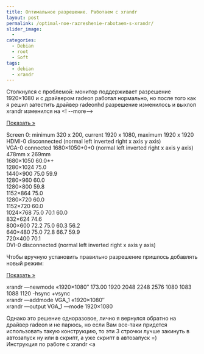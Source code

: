```yaml
---
title: Оптимальное разрешение. Работаем с xrandr
layout: post
permalink: /optimal-noe-razreshenie-rabotaem-s-xrandr/
slider_image:
  - 
categories:
  - Debian
  - root
  - Soft
tags:
  - debian
  - xrandr
---
```

Столкнулся с проблемой: монитор поддерживает разрешение 1920&#215;1080 и с драйвером radeon работал нормально, но после того как я решил затестить драйвер radeonhd разрешение изменилось и выхлоп xrandr изменился на <! --more-->

<a class='spoiler-tgl' href='https://doam.ru/optimal-noe-razreshenie-rabotaem-s-xrandr/#SID413_1_tgl' id='SID413_1_tgl' rev='blind||Показать »||Скрыть «||300'>Показать »</a>

<div id='SID413_1' class='spoiler-body'>
  <p>
    Screen 0: minimum 320 x 200, current 1920 x 1080, maximum 1920 x 1920<br /> HDMI-0 disconnected (normal left inverted right x axis y axis)<br /> VGA-0 connected 1680&#215;1050+0+0 (normal left inverted right x axis y axis) 478mm x 269mm<br /> 1680&#215;1050 60.0*+<br /> 1280&#215;1024 75.0<br /> 1440&#215;900 75.0 59.9<br /> 1280&#215;960 60.0<br /> 1280&#215;800 59.8<br /> 1152&#215;864 75.0<br /> 1280&#215;720 60.0<br /> 1152&#215;720 60.0<br /> 1024&#215;768 75.0 70.1 60.0<br /> 832&#215;624 74.6<br /> 800&#215;600 72.2 75.0 60.3 56.2<br /> 640&#215;480 75.0 72.8 66.7 59.9<br /> 720&#215;400 70.1<br /> DVI-0 disconnected (normal left inverted right x axis y axis)
  </p>
</div>

Чтобы вручную установить правильно разрешение пришлось добавлять новый режим:

<a class='spoiler-tgl' href='https://doam.ru/optimal-noe-razreshenie-rabotaem-s-xrandr/#SID413_2_tgl' id='SID413_2_tgl' rev='blind||Показать »||Скрыть «||300'>Показать »</a>

<div id='SID413_2' class='spoiler-body'>
  <p>
    xrandr &#8212;newmode &#171;1920&#215;1080&#8243; 173.00 1920 2048 2248 2576 1080 1083 1088 1120 -hsync +vsync<br /> xrandr &#8212;addmode VGA_1 &#171;1920&#215;1080&#8243;<br /> xrandr &#8212;output VGA_1 &#8212;mode 1920&#215;1080
  </p>
</div>

Однако это решение одноразовое, лично я вернулся обратно на драйвер radeon и не парюсь, но если Вам все-таки придется использовать такую конструкцию, то эти 3 строчки лучше закинуть в автозапуск ну или в скрипт, а уже скрипт в автозапуск =)  
Инструкция по работе с xrandr <a